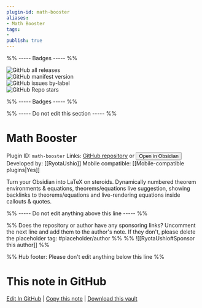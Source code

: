 ```yaml
---
plugin-id: math-booster
aliases:
- Math Booster
tags: 
- 
publish: true
---
```


%% ----- Badges ----- %%

![GitHub all releases](https://img.shields.io/github/downloads/RyotaUshio/obsidian-math-booster/total?color=573E7A&logo=github&style=for-the-badge)   
![GitHub manifest version](https://img.shields.io/github/manifest-json/v/RyotaUshio/obsidian-math-booster?color=573E7A&logo=github&style=for-the-badge)   
![GitHub issues by-label](https://img.shields.io/github/issues/RyotaUshio/obsidian-math-booster/help%20wanted?color=573E7A&logo=github&style=for-the-badge)   
![GitHub Repo stars](https://img.shields.io/github/stars/RyotaUshio/obsidian-math-booster?color=573E7A&logo=github&style=for-the-badge)

%% ----- Badges ----- %%

%% ----- Do not edit this section ----- %%

# Math Booster

Plugin ID: `math-booster`
Links: [GitHub repository](https://github.com/RyotaUshio/obsidian-math-booster) or [<button id=HH>Open in Obsidian</button>](obsidian://show-plugin?id=math-booster)
Developed by: [[RyotaUshio]]
Mobile compatible: [[Mobile-compatible plugins|Yes]]

Turn your Obsidian into LaTeX on steroids. Dynamically numbered theorem environments & equations, theorems/equations live suggestion, showing backlinks to theorems/equations and live-rendering equations inside callouts & quotes.

%% ----- Do not edit anything above this line ----- %% 

%% Does the repository or author have any sponsoring links? Uncomment the next line and add them to the author's note. If they don't, please delete the placeholder tag: #placeholder/author %%
%% ![[RyotaUshio#Sponsor this author]] %%

%% Hub footer: Please don't edit anything below this line %%

# This note in GitHub

<span class="git-footer">[Edit In GitHub](https://github.dev/obsidian-community/obsidian-hub/blob/main/02%20-%20Community%20Expansions/02.05%20All%20Community%20Expansions/Plugins/math-booster.md "git-hub-edit-note") | [Copy this note](https://raw.githubusercontent.com/obsidian-community/obsidian-hub/main/02%20-%20Community%20Expansions/02.05%20All%20Community%20Expansions/Plugins/math-booster.md "git-hub-copy-note") | [Download this vault](https://github.com/obsidian-community/obsidian-hub/archive/refs/heads/main.zip "git-hub-download-vault") </span>
